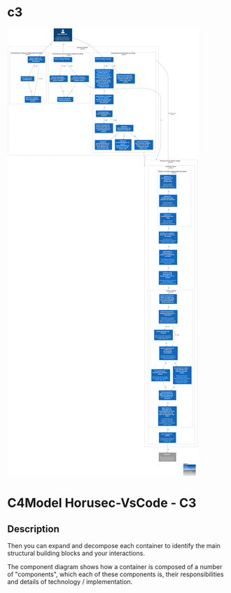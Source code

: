 # c3

![diagram](c3.svg)

# C4Model Horusec-VsCode - C3

## Description
Then you can expand and decompose each container to identify the main structural building blocks and your interactions.

The component diagram shows how a container is composed of a number of "components", which each of these components is, their responsibilities and details of technology / implementation.